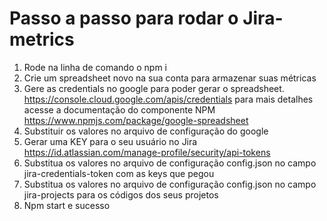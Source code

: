# Passo a passo para rodar o Jira-metrics

1. Rode na linha de comando o npm i
2. Crie um spreadsheet novo na sua conta para armazenar suas métricas
3. Gere as credentials no google para poder gerar o spreadsheet. https://console.cloud.google.com/apis/credentials para mais detalhes acesse a documentação do componente NPM https://www.npmjs.com/package/google-spreadsheet
4. Substituir os valores no arquivo de configuração do google
5. Gerar uma KEY para o seu usuário no Jira https://id.atlassian.com/manage-profile/security/api-tokens
6. Substitua os valores no arquivo de configuração config.json no campo jira-credentials-token com as keys que pegou
7. Substitua os valores no arquivo de configuração config.json no campo jira-projects para os códigos dos seus projetos
8. Npm start e sucesso

